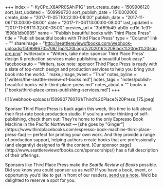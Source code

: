 +++
index = "-KyCPx_X8APR0SAhlP1G"
sort_create_date = 1509906120
sort_last_updated = 1509996720
sort_publish_date = 1510002000
create_date = "2017-11-05T10:22:00-08:00"
publish_date = "2017-11-06T13:00:00-08:00"
date = "2017-11-06T13:00:00-08:00"
last_updated = "2017-11-06T11:32:00-08:00"
preview_url = "3bf69b49-ab0b-cd1d-1e31-1598b1db0985"
name = "Publish beautiful books with Third Place Press"
title = "Publish beautiful books with Third Place Press"
type = "Column"
link = ""
shareimage = "http://seattlereviewofbooks.com/webhook-uploads/1509996705708/Tpp%20Logo%202016%20Black%20red%20square.png"
twitterauto = "Writers, take note: sponsor Third Place Press' design & production services make publishing a beautiful book easy."
facebookauto = "Writers, take note: sponsor Third Place Press is ready with a slate of top-notch design and production services to help you bring your book into the world. "
make_image_tweet = "True"
notes_byline = ["writers/the-seattle-review-of-books.md"]
notes_tags = "notes/publish-beautiful-books-with-third-place-press.md"
notes_about = ""
books = ["books/third-place-press-publishing-services.md"]
+++
<p class="image-left">![](/webhook-uploads/1509907780761/Third%20Place%20Press_175.jpeg)</p>

<p class="noindent">Sponsor Third Place Press is back again this week, this time to talk about their first-rate book production studio. If you're a writer thinking of self-publishing, check them out: They're home to the only Espresso Book Machine in the Pacific Northwest — [she goes by "Ginger"](https://www.thirdplacebooks.com/espresso-book-machine-third-place-press-faq) — perfect for printing your own work. And they provide a range of production support, helping authors create books that are professionally (and elegantly) designed to fit the content. [Our sponsor page](http://www.seattlereviewofbooks.com/sponsorships/) has a full description of their offerings.</p>

Sponsors like Third Place Press make the _Seattle Review of Books_ possible. Did you know you could sponsor us as well? If you have a book, event, or opportunity you’d like to get in front of our readers, [send us a note](http://www.seattlereviewofbooks.com/about/). We’d be delighted to reserve a spot for you.